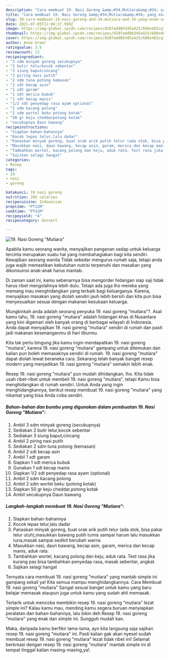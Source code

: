 ```yaml
---
description: "Cara membuat 19. Nasi Goreng &amp;#34;Mutiara&amp;#34; yang enak Untuk Jualan"
title: "Cara membuat 19. Nasi Goreng &amp;#34;Mutiara&amp;#34; yang enak Untuk Jualan"
slug: 30-cara-membuat-19-nasi-goreng-and-34-mutiara-and-34-yang-enak-untuk-jualan
date: 2021-07-05T11:04:27.950Z
image: https://img-global.cpcdn.com/recipes/d28fadd86345a425/680x482cq70/19-nasi-goreng-mutiara-foto-resep-utama.jpg
thumbnail: https://img-global.cpcdn.com/recipes/d28fadd86345a425/680x482cq70/19-nasi-goreng-mutiara-foto-resep-utama.jpg
cover: https://img-global.cpcdn.com/recipes/d28fadd86345a425/680x482cq70/19-nasi-goreng-mutiara-foto-resep-utama.jpg
author: Anne Greer
ratingvalue: 3.5
reviewcount: 13
recipeingredient:
- "3 sdm minyak goreng secukupnya"
- "2 butir telurkocok sebentar"
- "3 siung baputcincang"
- "2 piring nasi putih"
- "2 sdm tuna potong kemasan"
- "2 sdt kecap asin"
- "1 sdt garam"
- "1 sdt merica bubuk"
- "1 sdt kecap manis"
- "1/2 sdt penyedap rasa ayam optional"
- "2 sdm kacang polong"
- "2 sdm wortel beku potong kotak"
- "50 gr keju cheddarpotong kotak"
- "secukupnya Daun bawang"
recipeinstructions:
- "Siapkan bahan-bahannya"
- "Kocok lepas telur,lalu dadar"
- "Panaskan minyak goreng, buat orak arik putih telur (ada stok, bisa pakai telur utuh),masukkan bawang putih tumis sampai harum lalu masukkan tuna,masak sampai sedikit berubah warna"
- "Masukkan nasi, daun bawang, kecap asin, garam, merica dan kecap manis, aduk rata."
- "Tambahkan wortel, kacang polong dan keju, aduk rata. Test rasa jika kurang pas bisa tambahkan penyedap rasa, masak sebentar, angkat."
- "Sajikan selagi hangat"
categories:
- Resep
tags:
- 19
- nasi
- goreng

katakunci: 19 nasi goreng 
nutrition: 205 calories
recipecuisine: Indonesian
preptime: "PT12M"
cooktime: "PT41M"
recipeyield: "4"
recipecategory: Dessert

---
```



![19. Nasi Goreng &#34;Mutiara&#34;](https://img-global.cpcdn.com/recipes/d28fadd86345a425/680x482cq70/19-nasi-goreng-mutiara-foto-resep-utama.jpg)

Apabila kamu seorang wanita, menyajikan panganan sedap untuk keluarga tercinta merupakan suatu hal yang membahagiakan bagi kita sendiri. Kewajiban seorang  wanita Tidak sekedar mengurus rumah saja, tetapi anda juga wajib memastikan kebutuhan nutrisi terpenuhi dan masakan yang dikonsumsi anak-anak harus mantab.

Di zaman  saat ini, kamu sebenarnya bisa mengorder hidangan siap saji tidak harus ribet mengolahnya lebih dulu. Tetapi ada juga lho mereka yang memang mau menghidangkan yang terbaik bagi keluarganya. Karena, menyajikan masakan yang diolah sendiri jauh lebih bersih dan kita pun bisa menyesuaikan sesuai dengan makanan kesukaan keluarga. 



Mungkinkah anda adalah seorang penyuka 19. nasi goreng &#34;mutiara&#34;?. Asal kamu tahu, 19. nasi goreng &#34;mutiara&#34; adalah hidangan khas di Nusantara yang kini digemari oleh banyak orang di berbagai wilayah di Indonesia. Anda dapat menyajikan 19. nasi goreng &#34;mutiara&#34; sendiri di rumah dan pasti jadi makanan kesenanganmu di hari liburmu.

Kita tak perlu bingung jika kamu ingin mendapatkan 19. nasi goreng &#34;mutiara&#34;, karena 19. nasi goreng &#34;mutiara&#34; gampang untuk ditemukan dan kalian pun boleh memasaknya sendiri di rumah. 19. nasi goreng &#34;mutiara&#34; dapat diolah lewat beraneka cara. Sekarang telah banyak banget resep modern yang menjadikan 19. nasi goreng &#34;mutiara&#34; semakin lebih enak.

Resep 19. nasi goreng &#34;mutiara&#34; pun mudah dihidangkan, lho. Kita tidak usah ribet-ribet untuk membeli 19. nasi goreng &#34;mutiara&#34;, tetapi Kamu bisa menghidangkan di rumah sendiri. Untuk Anda yang ingin menghidangkannya, berikut resep membuat 19. nasi goreng &#34;mutiara&#34; yang nikamat yang bisa Anda coba sendiri.

<!--inarticleads1-->

##### Bahan-bahan dan bumbu yang digunakan dalam pembuatan 19. Nasi Goreng &#34;Mutiara&#34;:

1. Ambil 3 sdm minyak goreng (secukupnya)
1. Sediakan 2 butir telur,kocok sebentar
1. Sediakan 3 siung baput,cincang
1. Ambil 2 piring nasi putih
1. Sediakan 2 sdm tuna potong (kemasan)
1. Ambil 2 sdt kecap asin
1. Ambil 1 sdt garam
1. Siapkan 1 sdt merica bubuk
1. Gunakan 1 sdt kecap manis
1. Siapkan 1/2 sdt penyedap rasa ayam (optional)
1. Ambil 2 sdm kacang polong
1. Ambil 2 sdm wortel beku (potong kotak)
1. Siapkan 50 gr keju cheddar,potong kotak
1. Ambil secukupnya Daun bawang




<!--inarticleads2-->

##### Langkah-langkah membuat 19. Nasi Goreng &#34;Mutiara&#34;:

1. Siapkan bahan-bahannya
1. Kocok lepas telur,lalu dadar
1. Panaskan minyak goreng, buat orak arik putih telur (ada stok, bisa pakai telur utuh),masukkan bawang putih tumis sampai harum lalu masukkan tuna,masak sampai sedikit berubah warna
1. Masukkan nasi, daun bawang, kecap asin, garam, merica dan kecap manis, aduk rata.
1. Tambahkan wortel, kacang polong dan keju, aduk rata. Test rasa jika kurang pas bisa tambahkan penyedap rasa, masak sebentar, angkat.
1. Sajikan selagi hangat




Ternyata cara membuat 19. nasi goreng &#34;mutiara&#34; yang mantab simple ini gampang sekali ya! Kita semua mampu menghidangkannya. Cara Membuat 19. nasi goreng &#34;mutiara&#34; Sangat sesuai banget untuk kamu yang baru belajar memasak ataupun juga untuk kamu yang sudah ahli memasak.

Tertarik untuk mencoba membikin resep 19. nasi goreng &#34;mutiara&#34; lezat simple ini? Kalau kamu mau, mending kamu segera buruan menyiapkan peralatan dan bahan-bahannya, lalu bikin deh Resep 19. nasi goreng &#34;mutiara&#34; yang enak dan simple ini. Sungguh mudah kan. 

Maka, daripada kamu berfikir lama-lama, ayo kita langsung saja sajikan resep 19. nasi goreng &#34;mutiara&#34; ini. Pasti kalian gak akan nyesel sudah membuat resep 19. nasi goreng &#34;mutiara&#34; lezat tidak ribet ini! Selamat berkreasi dengan resep 19. nasi goreng &#34;mutiara&#34; mantab simple ini di tempat tinggal kalian masing-masing,ya!.

